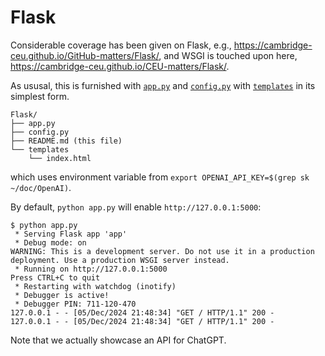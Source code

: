 # Flask

Considerable coverage has been given on Flask, e.g., <https://cambridge-ceu.github.io/GitHub-matters/Flask/>, and WSGI is touched upon here, <https://cambridge-ceu.github.io/CEU-matters/Flask/>.

As ususal, this is furnished with [`app.py`](app.py) and [`config.py`](config.py) with [`templates`](templates) in its simplest form.

```
Flask/
├── app.py
├── config.py
├── README.md (this file)
└── templates
    └── index.html
```

which uses environment variable from `export OPENAI_API_KEY=$(grep sk ~/doc/OpenAI)`.

By default, `python app.py` will enable `http://127.0.0.1:5000`:

```
$ python app.py
 * Serving Flask app 'app'
 * Debug mode: on
WARNING: This is a development server. Do not use it in a production deployment. Use a production WSGI server instead.
 * Running on http://127.0.0.1:5000
Press CTRL+C to quit
 * Restarting with watchdog (inotify)
 * Debugger is active!
 * Debugger PIN: 711-120-470
127.0.0.1 - - [05/Dec/2024 21:48:34] "GET / HTTP/1.1" 200 -
127.0.0.1 - - [05/Dec/2024 21:48:34] "GET / HTTP/1.1" 200 -
```

Note that we actually showcase an API for ChatGPT.
